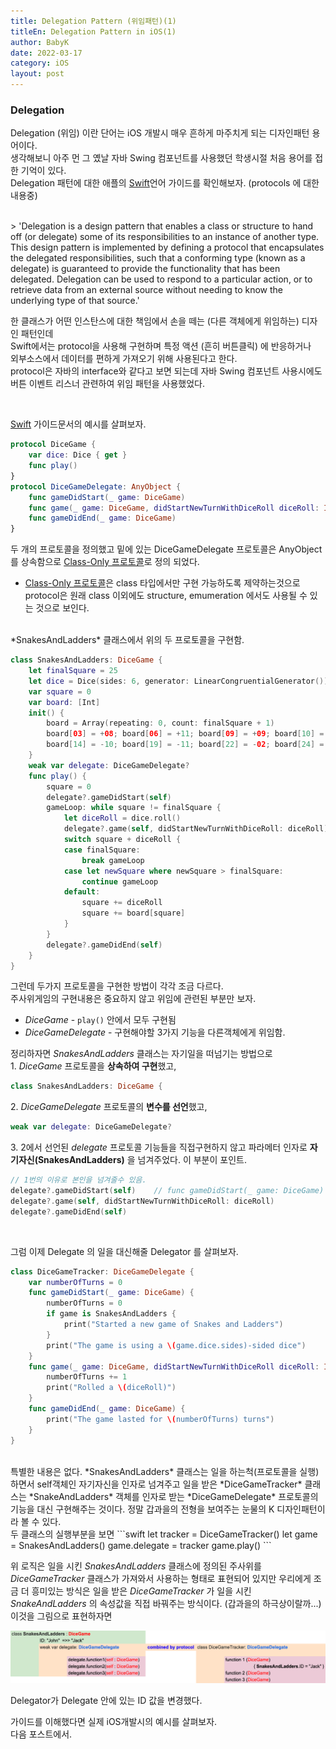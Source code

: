 ```yaml
---
title: Delegation Pattern (위임패턴)(1)
titleEn: Delegation Pattern in iOS(1)
author: BabyK
date: 2022-03-17
category: iOS
layout: post
---
```


### Delegation
Delegation (위임) 이란 단어는 iOS 개발시 매우 흔하게 마주치게 되는 디자인패턴 용어이다.  
생각해보니 아주 먼 그 옜날 자바 Swing 컴포넌트를 사용했던 학생시절 처음 용어를 접한 기억이 있다.  
Delegation 패턴에 대한 애플의 [Swift][1]언어 가이드를 확인해보자. (protocols 에 대한 내용중)

<br>
> 'Delegation is a design pattern that enables a class or structure to hand off (or delegate) some of its responsibilities to an instance of another type. This design pattern is implemented by defining a protocol that encapsulates the delegated responsibilities, such that a conforming type (known as a delegate) is guaranteed to provide the functionality that has been delegated. Delegation can be used to respond to a particular action, or to retrieve data from an external source without needing to know the underlying type of that source.'
<br>

한 클래스가 어떤 인스탄스에 대한 책임에서 손을 떼는 (다른 객체에게 위임하는) 디자인 패턴인데  
Swift에서는 protocol을 사용해 구현하며 특정 액션 (흔히 버튼클릭) 에 반응하거나  
외부소스에서 데이터를 편하게 가져오기 위해 사용된다고 한다.  
protocol은 자바의 interface와 같다고 보면 되는데 자바 Swing 컴포넌트 사용시에도 버튼 이벤트 리스너 관련하여 위임 패턴을 사용했었다.

<br>

[Swift][1] 가이드문서의 예시를 살펴보자.

```swift
protocol DiceGame {
    var dice: Dice { get }
    func play()
}
protocol DiceGameDelegate: AnyObject {
    func gameDidStart(_ game: DiceGame)
    func game(_ game: DiceGame, didStartNewTurnWithDiceRoll diceRoll: Int)
    func gameDidEnd(_ game: DiceGame)
}
```

두 개의 프로토콜을 정의했고 밑에 있는 DiceGameDelegate 프로토콜은 AnyObject를 상속함으로 [Class-Only 프로토콜][2]로 정의 되었다.
* [Class-Only 프로토콜][2]은 class 타입에서만 구현 가능하도록 제약하는것으로 protocol은 원래 class 이외에도 structure, emumeration 에서도 사용될 수 있는 것으로 보인다.

<br>
*SnakesAndLadders* 클래스에서 위의 두 프로토콜을 구현함.

```swift
class SnakesAndLadders: DiceGame {
    let finalSquare = 25
    let dice = Dice(sides: 6, generator: LinearCongruentialGenerator())
    var square = 0
    var board: [Int]
    init() {
        board = Array(repeating: 0, count: finalSquare + 1)
        board[03] = +08; board[06] = +11; board[09] = +09; board[10] = +02
        board[14] = -10; board[19] = -11; board[22] = -02; board[24] = -08
    }
    weak var delegate: DiceGameDelegate?
    func play() {
        square = 0
        delegate?.gameDidStart(self)
        gameLoop: while square != finalSquare {
            let diceRoll = dice.roll()
            delegate?.game(self, didStartNewTurnWithDiceRoll: diceRoll)
            switch square + diceRoll {
            case finalSquare:
                break gameLoop
            case let newSquare where newSquare > finalSquare:
                continue gameLoop
            default:
                square += diceRoll
                square += board[square]
            }
        }
        delegate?.gameDidEnd(self)
    }
}
```

그런데 두가지 프로토콜을 구현한 방법이 각각 조금 다르다.  
주사위게임의 구현내용은 중요하지 않고 위임에 관련된 부분만 보자.  
* *DiceGame* -  `play()` 안에서 모두 구현됨  
* *DiceGameDelegate* - 구현해야할 3가지 기능을 다른객체에게 위임함.  

정리하자면 *SnakesAndLadders* 클래스는 자기일을 떠넘기는 방법으로  
1.&nbsp;*DiceGame* 프로토콜을 **상속하여 구현**했고,

```swift
class SnakesAndLadders: DiceGame {
```

2.&nbsp;*DiceGameDelegate* 프로토콜의 **변수를 선언**했고,  

```swift
weak var delegate: DiceGameDelegate?
```
3.&nbsp;2에서 선언된 *delegate* 프로토콜 기능들을 직접구현하지 않고 파라메터 인자로 **자기자신(SnakesAndLadders)** 을 넘겨주었다. 이 부분이 포인트.

```swift
// 1번의 이유로 본인을 넘겨줄수 있음.
delegate?.gameDidStart(self)    // func gameDidStart(_ game: DiceGame)
delegate?.game(self, didStartNewTurnWithDiceRoll: diceRoll)
delegate?.gameDidEnd(self)
```

<br>

그럼 이제 Delegate 의 일을 대신해줄 Delegator 를 살펴보자.

```swift
class DiceGameTracker: DiceGameDelegate {
    var numberOfTurns = 0
    func gameDidStart(_ game: DiceGame) {
        numberOfTurns = 0
        if game is SnakesAndLadders {
            print("Started a new game of Snakes and Ladders")
        }
        print("The game is using a \(game.dice.sides)-sided dice")
    }
    func game(_ game: DiceGame, didStartNewTurnWithDiceRoll diceRoll: Int) {
        numberOfTurns += 1
        print("Rolled a \(diceRoll)")
    }
    func gameDidEnd(_ game: DiceGame) {
        print("The game lasted for \(numberOfTurns) turns")
    }
}
```
<br>
특별한 내용은 없다.  
*SnakesAndLadders* 클래스는 일을 하는척(프로토콜을 실행)하면서 self객체인 자기자신을 인자로 넘겨주고   
일을 받은 *DiceGameTracker* 클래스는 *SnakeAndLadders* 객체를 인자로 받는 *DiceGameDelegate* 프로토콜의 기능을 대신 구현해주는 것이다.  
정말 갑과을의 전형을 보여주는 눈물의 K 디자인패턴이라 볼 수 있다.  

<br>
두 클래스의 실행부분을 보면
```swift
let tracker = DiceGameTracker()
let game = SnakesAndLadders()
game.delegate = tracker
game.play()
```
<br>

위 로직은 일을 시킨 *SnakesAndLadders* 클래스에 정의된 주사위를 *DiceGameTracker* 클래스가 가져와서 사용하는 형태로 표현되어 있지만 우리에게 조금 더 흥미있는 방식은 일을 받은 *DiceGameTracker* 가 일을 시킨 *SnakeAndLadders* 의 속성값을 직접 바꿔주는 방식이다. (갑과을의 하극상이랄까...)  
이것을 그림으로 표현하자면

<img src="/img/delegationPattern1.png" >

Delegator가 Delegate 안에 있는 ID 값을 변경했다.  

가이드를 이해했다면 실제 iOS개발시의 예시를 살펴보자.  
다음 포스트에서.
<br>

[1]: https://docs.swift.org/swift-book/LanguageGuide/Protocols.html#ID276
[2]: https://docs.swift.org/swift-book/LanguageGuide/Protocols.html#ID281

